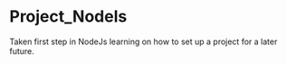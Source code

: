 # Project_Nodels
Taken first step in NodeJs learning on how to set up a project for a later future.
